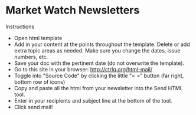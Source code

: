# Market Watch Newsletters

Instructions

- Open html template
- Add in your content at the <!-- TODO [content type] ON GITHUB --> points throughout the template. Delete or add extra topic areas as needed. Make sure you change the dates, issue numbers, etc.
- Save your doc with the pertinent date (do not overwrite the template).
- Go to this site in your browser: http://ctrlq.org/html-mail/
- Toggle into "Source Code" by clicking the little "< >" button (far right, bottom row of icons)
- Copy and paste all the html from your newsletter into the Send HTML tool.
- Enter in your recipients and subject line at the bottom of the tool.
- Click send mail!
